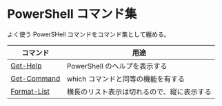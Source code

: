 # PowerShell コマンド集
よく使う PowerSHell コマンドをコマンド集として纏める。  

| コマンド | 用途 |
| --- | --- |
| [Get-Help](./Get-Help.md "Displays information about PowerShell commands and concepts.") | PowerShell のヘルプを表示する |
| [Get-Command](./Get-Help.md "Gets all commands.") | which コマンドと同等の機能を有する |
| [Format-List](./Format-List.md "Format the output as a list of properties in which each property appears on a new line.") | 横長のリスト表示は切れるので、縦に表示する |

